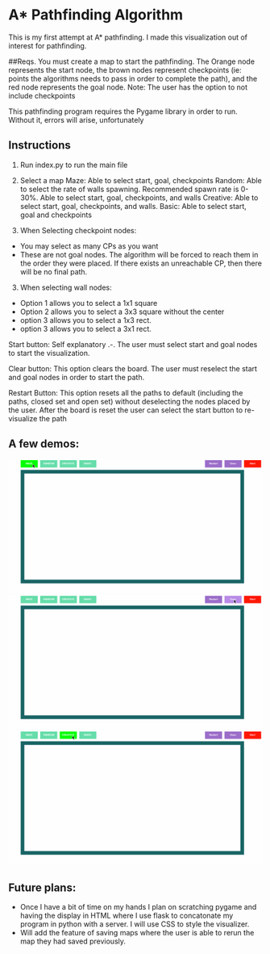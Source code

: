 # A* Pathfinding Algorithm
This is my first attempt at A* pathfinding. I made this visualization out of interest for pathfinding. 

##Reqs.
You must create a map to start the pathfinding. The Orange node represents the start node, the brown nodes represent checkpoints
(ie: points the algorithms needs to pass in order to complete the path), and the red node represents the goal node.
Note: The user has the option to not include checkpoints

This pathfinding program requires the Pygame library in order to run. Without it, errors will arise, unfortunately

## Instructions
1) Run index.py to run the main file

2) Select a map
Maze: Able to select start, goal, checkpoints
Random: Able to select the rate of walls spawning. Recommended spawn rate is 0-30%. Able to select start, goal, checkpoints, and walls
Creative: Able to select start, goal, checkpoints, and walls. 
Basic: Able to select start, goal and checkpoints

3) When Selecting checkpoint nodes: 
- You may select as many CPs as you want
- These are not goal nodes. The algorithm will be forced to reach them in the order they were placed. If there exists an unreachable CP, then there will be no final path.

3) When selecting wall nodes:
 - Option 1 allows you to select a 1x1 square
 - Option 2 allows you to select a 3x3 square without the center
 - option 3 allows you to select a 1x3 rect.
 - option 3 allows you to select a 3x1 rect.
 

Start button:
Self explanatory .-. The user must select start and goal nodes to start the visualization.

Clear button:
This option clears the board. The user must reselect the start and goal nodes in order to start the path.

Restart Button:
This option resets all the paths to default (including the paths, closed set and open set) without deselecting the nodes placed by the user.
After the board is reset the user can select the start button to re-visualize the path

## A few demos:
![](readmeimages/showcase4.gif)
![](readmeimages/showcase2.gif)
![](readmeimages/showcase1.gif)

## Future plans: 
- Once I have a bit of time on my hands I plan on scratching pygame and having the display in HTML where I use flask to
concatonate my program in python with a server. I will use CSS to style the visualizer.
- Will add the feature of saving maps where the user is able to rerun the map they had saved previously.




 
